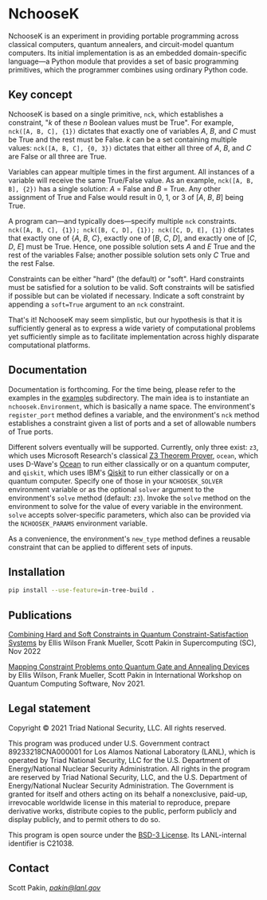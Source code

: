 NchooseK
========

NchooseK is an experiment in providing portable programming across classical computers, quantum annealers, and circuit-model quantum computers.  Its initial implementation is as an embedded domain-specific language—a Python module that provides a set of basic programming primitives, which the programmer combines using ordinary Python code.

Key concept
-----------

NchooseK is based on a single primitive, `nck`, which establishes a constraint, "*k* of these *n* Boolean values must be True".  For example, `nck([A, B, C], {1})` dictates that exactly one of variables *A*, *B*, and *C* must be True and the rest must be False.  *k* can be a set containing multiple values: `nck([A, B, C], {0, 3})` dictates that either all three of *A*, *B*, and *C* are False or all three are True.

Variables can appear multiple times in the first argument.  All instances of a variable will receive the same True/False value.  As an example, `nck([A, B, B], {2})` has a single solution: *A* = False and *B* = True.  Any other assignment of True and False would result in 0, 1, or 3 of [*A*, *B*, *B*] being True.

A program can—and typically does—specify multiple `nck` constraints.  `nck([A, B, C], {1}); nck([B, C, D], {1}); nck([C, D, E], {1})` dictates that exactly one of {*A*, *B*, *C*}, exactly one of [*B*, *C*, *D*], and exactly one of [*C*, *D*, *E*] must be True.  Hence, one possible solution sets *A* and *E* True and the rest of the variables False; another possible solution sets only *C* True and the rest False.

Constraints can be either "hard" (the default) or "soft".  Hard constraints must be satisfied for a solution to be valid.  Soft constraints will be satisfied if possible but can be violated if necessary.  Indicate a soft constraint by appending a `soft=True` argument to an `nck` constraint.

That's it!  NchooseK may seem simplistic, but our hypothesis is that it is sufficiently general as to express a wide variety of computational problems yet sufficiently simple as to facilitate implementation across highly disparate computational platforms.

Documentation
-------------

Documentation is forthcoming.  For the time being, please refer to the examples in the [examples](examples) subdirectory.  The main idea is to instantiate an `nchoosek.Environment`, which is basically a name space.  The environment's `register_port` method defines a variable, and the environment's `nck` method establishes a constraint given a list of ports and a set of allowable numbers of True ports.

Different solvers eventually will be supported.  Currently, only three exist: `z3`, which uses Microsoft Research's classical [Z3 Theorem Prover](https://github.com/Z3Prover/z3), `ocean`, which uses D-Wave's [Ocean](https://ocean.dwavesys.com/) to run either classically or on a quantum computer, and `qiskit`, which uses IBM's [Qiskit](https://www.qiskit.org/) to run either classically or on a quantum computer.  Specify one of those in your `NCHOOSEK_SOLVER` environment variable or as the optional `solver` argument to the environment's `solve` method (default: `z3`).  Invoke the `solve` method on the environment to solve for the value of every variable in the environment.  `solve` accepts solver-specific parameters, which also can be provided via the `NCHOOSEK_PARAMS` environment variable.

As a convenience, the environment's `new_type` method defines a reusable constraint that can be applied to different sets of inputs.

Installation
------------

```bash
pip install --use-feature=in-tree-build .
```

Publications
------------

[Combining Hard and Soft Constraints in Quantum Constraint-Satisfaction Systems](https://arcb.csc.ncsu.edu/~mueller/ftp/pub/mueller/papers/sc22.pdf)  by Ellis Wilson Frank Mueller, Scott Pakin in Supercomputing (SC), Nov 2022

[Mapping Constraint Problems onto Quantum Gate and Annealing Devices](https://arcb.csc.ncsu.edu/~mueller/ftp/pub/mueller/papers/wqcs21.pdf) by Ellis Wilson, Frank Mueller, Scott Pakin in International Workshop on Quantum Computing Software, Nov 2021. 

Legal statement
---------------

Copyright © 2021 Triad National Security, LLC.
All rights reserved.

This program was produced under U.S. Government contract 89233218CNA000001 for Los Alamos National Laboratory (LANL), which is operated by Triad National Security, LLC for the U.S.  Department of Energy/National Nuclear Security Administration. All rights in the program are reserved by Triad National Security, LLC, and the U.S. Department of Energy/National Nuclear Security Administration. The Government is granted for itself and others acting on its behalf a nonexclusive, paid-up, irrevocable worldwide license in this material to reproduce, prepare derivative works, distribute copies to the public, perform publicly and display publicly, and to permit others to do so.

This program is open source under the [BSD-3 License](LICENSE.md).  Its LANL-internal identifier is C21038.

Contact
-------

Scott Pakin, *pakin@lanl.gov*
